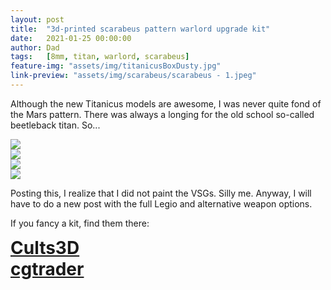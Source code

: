 ```yaml
---
layout: post
title:  "3d-printed scarabeus pattern warlord upgrade kit"
date:   2021-01-25 00:00:00
author: Dad
tags:   [8mm, titan, warlord, scarabeus]
feature-img: "assets/img/titanicusBoxDusty.jpg"
link-preview: "assets/img/scarabeus/scarabeus - 1.jpeg"
---
```


Although the new Titanicus models are awesome, I was never quite fond of the Mars pattern. There was always a longing for the old school so-called beetleback titan. So...
<div class="row">
  <div class="col-1-2">
  	<img src="{{ site.baseurl }}/assets/img/scarabeus/scarabeus - 3.jpeg"/>
  </div>
  <div class="col-1-2">
  	<img src="{{ site.baseurl }}/assets/img/scarabeus/scarabeus - 4.jpeg"/>
  </div>
  <div class="col-1-2">
  	<img src="{{ site.baseurl }}/assets/img/scarabeus/scarabeus - 6.jpeg"/>
  </div>
  <div class="col-1-2">
  	<img src="{{ site.baseurl }}/assets/img/scarabeus/scarabeus - 7.jpeg"/>
  </div>
</div>

Posting this, I realize that I did not paint the VSGs. Silly me. Anyway, I will have to do a new post with the full Legio and alternative weapon options.

If you fancy a kit, find them there:

<div class="row">
  <div class="col-1-2 centered" style="font-weight: bold; font-size: 200%">
    <a class="button" href="https://cults3d.com/en/users/adeptusdad/3d-models">Cults3D</a>
  </div>
  <div class="col-1-2 centered" style="font-weight: bold; font-size: 200%">
	  <a class="button" href="https://www.cgtrader.com/3d-print-models/games-toys/board-games/scarabeus-pattern-titan-carapace-upgrade-kit">cgtrader</a>
  </div>
</div><!-- /.row -->
